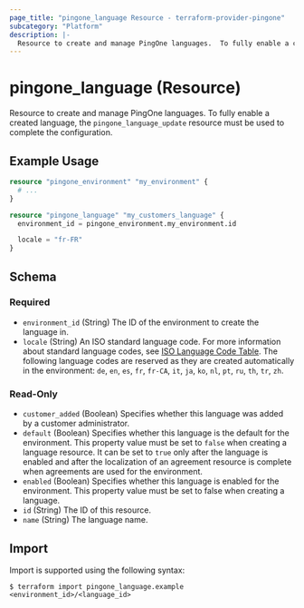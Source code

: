 ```yaml
---
page_title: "pingone_language Resource - terraform-provider-pingone"
subcategory: "Platform"
description: |-
  Resource to create and manage PingOne languages.  To fully enable a created language, the pingone_language_update resource must be used to complete the configuration.
---
```


# pingone_language (Resource)

Resource to create and manage PingOne languages.  To fully enable a created language, the `pingone_language_update` resource must be used to complete the configuration.

## Example Usage

```terraform
resource "pingone_environment" "my_environment" {
  # ...
}

resource "pingone_language" "my_customers_language" {
  environment_id = pingone_environment.my_environment.id

  locale = "fr-FR"
}
```

<!-- schema generated by tfplugindocs -->
## Schema

### Required

- `environment_id` (String) The ID of the environment to create the language in.
- `locale` (String) An ISO standard language code. For more information about standard language codes, see [ISO Language Code Table](http://www.lingoes.net/en/translator/langcode.htm).  The following language codes are reserved as they are created automatically in the environment: `de`, `en`, `es`, `fr`, `fr-CA`, `it`, `ja`, `ko`, `nl`, `pt`, `ru`, `th`, `tr`, `zh`.

### Read-Only

- `customer_added` (Boolean) Specifies whether this language was added by a customer administrator.
- `default` (Boolean) Specifies whether this language is the default for the environment. This property value must be set to `false` when creating a language resource. It can be set to `true` only after the language is enabled and after the localization of an agreement resource is complete when agreements are used for the environment.
- `enabled` (Boolean) Specifies whether this language is enabled for the environment. This property value must be set to false when creating a language.
- `id` (String) The ID of this resource.
- `name` (String) The language name.

## Import

Import is supported using the following syntax:

```shell
$ terraform import pingone_language.example <environment_id>/<language_id>
```

